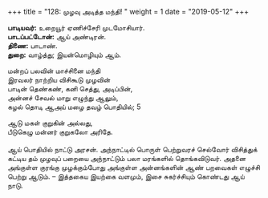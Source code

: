 ﻿+++
title = "128: முழவு அடித்த மந்தி!  "
weight = 1
date = "2019-05-12"
+++

**பாடியவர்:** உறையூர் ஏணிச்சேரி முடமோசியார்.  
**பாடப்பட்டோன்:** ஆய் அண்டிரன்.  
**திணை:** பாடாண்.  
**துறை:** வாழ்த்து; இயன்மொழியும் ஆம்.  
  
மன்றப் பலவின் மாச்சினை மந்தி  
இரவலர் நாற்றிய விசிகூடு முழவின்  
பாடின் தெண்கண், கனி செத்து, அடிப்பின்,  
அன்னச் சேவல் மாறு எழுந்து ஆலும்,  
கழல் தொடி ஆஅய் மழை தவழ் பொதியில்; 5  
  
ஆடு மகள் குறுகின் அல்லது,  
பீடுகெழு மன்னர் குறுகலோ அரிதே.  
   
ஆய் பொதியில் நாட்டு அரசன். அந்நாட்டில் பொருள் பெற்றுவரச் செல்வோர் விசித்துக் கட்டிய தம் முழவுப் பறையை அந்நாட்டும் பலா மரங்களில் தொங்கவிடுவர். அதனை அங்குள்ள குரங்கு முழக்கும்போது அங்குள்ள அன்னங்களின் ஆண் பறவைகள் எழுச்சி பெற்று ஆடும். – இத்தகைய இயற்கை வளமும், இசை சுகர்ச்சியும் கொண்டது ஆய் நாடு.  
